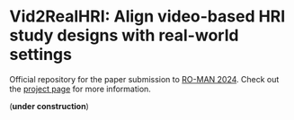 # Vid2RealHRI: Align video-based HRI study designs with real-world settings
Official repository for the paper submission to [RO-MAN 2024](https://www.ro-man2024.org/). Check out the [project page](https://vid2real.github.io/vid2realHRI/) for more information.

(**under construction**)